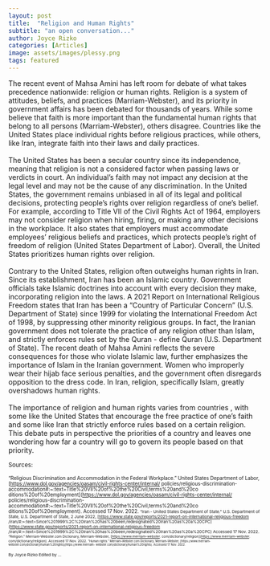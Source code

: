 ```yaml
---
layout: post
title:  "Religion and Human Rights"
subtitle: "an open conversation..."
author: Joyce Rizko
categories: [Articles]
image: assets/images/plessy.png
tags: featured
---
```


  The recent event of Mahsa Amini has left room for debate of what takes precedence nationwide: religion or human rights. Religion is a system of attitudes, beliefs, and practices (Marriam-Webster), and its priority in government affairs has been debated for thousands of years. While some believe that faith is more important than the fundamental human rights that belong to all persons (Marriam-Webster), others disagree. Countries like the United States place individual rights before religious practices, while others, like Iran, integrate faith into their laws and daily practices.  
  <br />
  The United States has been a secular country since its independence, meaning that religion is not a considered factor when passing laws or verdicts in court. An individual’s faith may not impact any decision at the legal level and may not be the cause of any discrimination. In the United States, the government remains unbiased in all of its legal and political decisions, protecting people’s rights over religion regardless of one’s belief. For example, according to Title VII of the Civil Rights Act of 1964, employers may not consider religion when hiring, firing, or making any other decisions in the workplace. It also states that employers must accommodate employees’ religious beliefs and practices, which protects people’s right of freedom of religion (United States Department of Labor). Overall, the United States prioritizes human rights over religion.  
  <br />
  Contrary to the United States, religion often outweighs human rights in Iran.  Since its establishment, Iran has been an Islamic country. Government officials take Islamic doctrines into account with every decision they make, incorporating religion into the laws. A 2021 Report on International Religious Freedom states that Iran has been a “Country of Particular Concern” (U.S. Department of State) since 1999 for violating the International Freedom Act of 1998, by suppressing other minority religious groups. In fact, the Iranian government does not tolerate the practice of any religion other than Islam, and strictly enforces rules set by the Quran - define Quran (U.S. Department of State). The recent death of Mahsa Amini reflects the severe consequences for those who violate Islamic law, further emphasizes the importance of Islam in the Iranian government. Women who improperly wear their hijab face serious penalties, and the government often disregards opposition to the dress code. In Iran, religion, specifically Islam, greatly overshadows human rights.  
<br />
  The importance of religion and human rights varies from countries , with some like the United States that encourage the free practice of one’s faith and some like Iran that strictly enforce rules based on a certain religion. This debate puts in perspective the priorities of a country and leaves one wondering how far a country will go to govern its people based on that priority.

<small> Sources:

<small> “Religious Discrimination and Accommodation in the Federal Workplace.” United States Department of Labor, [https://www.dol.gov/agencies/oasam/civil-rights-center/internal/ policies/religious-discrimination-accommodation#:~:text=Title%20VII%20of%20the%20Civil,terms%20and%20co ditions%20of%20employment](https://www.dol.gov/agencies/oasam/civil-rights-center/internal/ policies/religious-discrimination-accommodation#:~:text=Title%20VII%20of%20the%20Civil,terms%20and%20co ditions%20of%20employment). Accessed 17 Nov. 2022.
<small> “Iran - United States Department of State.” U.S. Department of State, U.S. Department of State, 2 June 2022, [https://www.state.gov/reports/2021-report-on-international-religious-freedom /iran/#:~:text=Since%201999%2C%20Iran%20has%20been,redesignated%20Iran%20as%20a%20CPC](https://www.state.gov/reports/2021-report-on-international-religious-freedom /iran/#:~:text=Since%201999%2C%20Iran%20has%20been,redesignated%20Iran%20as%20a%20CPC) Accessed 17 Nov. 2022.
<small> “Religion.” Merriam-Webster.com Dictionary, Merriam-Webster, [https://www.merriam-webster. com/dictionary/religion](https://www.merriam-webster. com/dictionary/religion). Accessed 17 Nov. 2022.
<small> “Human rights.” Merriam-Webster.com Dictionary, Merriam-Webster,  [https://www.merriam- webster.com/dictionary/human%20rights](https://www.merriam- webster.com/dictionary/human%20rights). Accessed 17 Nov. 2022. </small>


By Joyce Rizko
Edited by ...
